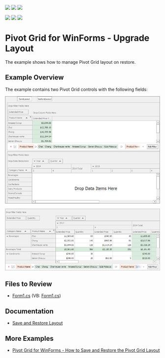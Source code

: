 <!-- default badges list -->
![](https://img.shields.io/endpoint?url=https://codecentral.devexpress.com/api/v1/VersionRange/594952072/22.2.4%2B)
[![](https://img.shields.io/badge/Open_in_DevExpress_Support_Center-FF7200?style=flat-square&logo=DevExpress&logoColor=white)](https://supportcenter.devexpress.com/ticket/details/T1143392)
[![](https://img.shields.io/badge/📖_How_to_use_DevExpress_Examples-e9f6fc?style=flat-square)](https://docs.devexpress.com/GeneralInformation/403183)
<!-- default badges end -->
<!-- default badges list -->
![](https://img.shields.io/endpoint?url=https://codecentral.devexpress.com/api/v1/VersionRange/594952072/22.2.4%2B)
[![](https://img.shields.io/badge/Open_in_DevExpress_Support_Center-FF7200?style=flat-square&logo=DevExpress&logoColor=white)](https://supportcenter.devexpress.com/ticket/details/T1143392)
[![](https://img.shields.io/badge/📖_How_to_use_DevExpress_Examples-e9f6fc?style=flat-square)](https://docs.devexpress.com/GeneralInformation/403183)
# Pivot Grid for WinForms - Upgrade Layout

The example shows how to manage Pivot Grid layout on restore.

## Example Overview

The example contains two Pivot Grid controls with the following fields:

![screenshot](./images/pivotgrid.png)



![screenshot](./images/result.png)

## Files to Review

- [Form1.cs](.CS/WinPivotUpgradeLayout/Form1.cs) (VB: [Form1.cs](.VB/WinPivotUpgradeLayout/Form1.vb))
## Documentation

- [Save and Restore Layout](https://docs.devexpress.com/WindowsForms/1806/controls-and-libraries/pivot-grid/layout/save-and-restore-layout)

## More Examples

- [Pivot Grid for WinForms - How to Save and Restore the Pivot Grid Layout](https://github.com/DevExpress-Examples/winforms-pivotgrid-save-restore-state-and-layout)


